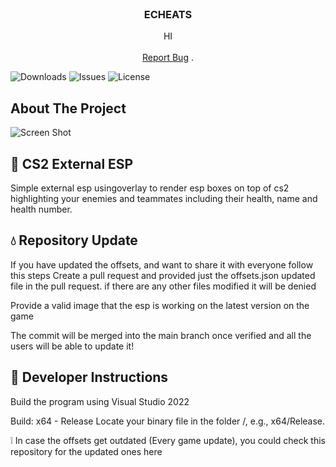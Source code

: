 <br/>
<p align="center">
  <h3 align="center">ECHEATS</h3>

  <p align="center">
    HI
    <br/>
    <br/>
    <a href="https://github.com/notslux/SC2-ECHEATS/issues">Report Bug</a>
    .
  </p>
</p>

![Downloads](https://img.shields.io/github/downloads/notslux/SC2-ECHEATS/total) ![Issues](https://img.shields.io/github/issues/notslux/SC2-ECHEATS) ![License](https://img.shields.io/github/license/notslux/SC2-ECHEATS) 

## About The Project

![Screen Shot]([https://camo.githubusercontent.com/f2e1d3299b94cfa91b42fc75026fe03f7e59db558ebbbd3485db9d21f72af094/68747470733a2f2f63646e2e646973636f72646170702e636f6d2f6174746163686d656e74732f3930333238333935303236373536343039342f313134383536393134383331383832323436312f696d6167652e706e67])

## 🎡 CS2 External ESP

Simple external esp usingoverlay to render esp boxes on top of cs2 highlighting your enemies and teammates including their health, name and health number. 

## 💧 Repository Update

If you have updated the offsets, and want to share it with everyone follow this steps
Create a pull request and provided just the offsets.json updated file in the pull request. if there are any other files modified it will be denied

Provide a valid image that the esp is working on the latest version on the game

The commit will be merged into the main branch once verified and all the users will be able to update it!

## 📘 Developer Instructions

Build the program using Visual Studio 2022

Build: x64 - Release
Locate your binary file in the folder <arch>/<configuration>, e.g., x64/Release.

❕ In case the offsets get outdated (Every game update), you could check this  repository for the updated ones here
